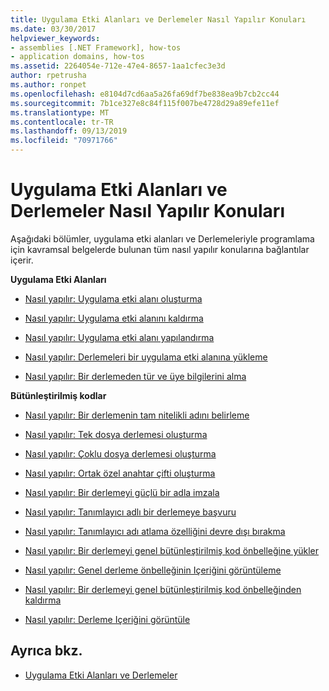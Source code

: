 ```yaml
---
title: Uygulama Etki Alanları ve Derlemeler Nasıl Yapılır Konuları
ms.date: 03/30/2017
helpviewer_keywords:
- assemblies [.NET Framework], how-tos
- application domains, how-tos
ms.assetid: 2264054e-712e-47e4-8657-1aa1cfec3e3d
author: rpetrusha
ms.author: ronpet
ms.openlocfilehash: e8104d7cd6aa5a26fa69df7be838ea9b7cb2cc44
ms.sourcegitcommit: 7b1ce327e8c84f115f007be4728d29a89efe11ef
ms.translationtype: MT
ms.contentlocale: tr-TR
ms.lasthandoff: 09/13/2019
ms.locfileid: "70971766"
---
```

# <a name="application-domains-and-assemblies-how-to-topics"></a>Uygulama Etki Alanları ve Derlemeler Nasıl Yapılır Konuları
Aşağıdaki bölümler, uygulama etki alanları ve Derlemeleriyle programlama için kavramsal belgelerde bulunan tüm nasıl yapılır konularına bağlantılar içerir.  
  
 **Uygulama Etki Alanları**  
  
- [Nasıl yapılır: Uygulama etki alanı oluşturma](../../../docs/framework/app-domains/how-to-create-an-application-domain.md)  
  
- [Nasıl yapılır: Uygulama etki alanını kaldırma](../../../docs/framework/app-domains/how-to-unload-an-application-domain.md)  
  
- [Nasıl yapılır: Uygulama etki alanı yapılandırma](../../../docs/framework/app-domains/how-to-configure-an-application-domain.md)  
  
- [Nasıl yapılır: Derlemeleri bir uygulama etki alanına yükleme](../../../docs/framework/app-domains/how-to-load-assemblies-into-an-application-domain.md)  
  
- [Nasıl yapılır: Bir derlemeden tür ve üye bilgilerini alma](../reflection-and-codedom/get-type-member-information.md)  
  
 **Bütünleştirilmiş kodlar**  
  
- [Nasıl yapılır: Bir derlemenin tam nitelikli adını belirleme](../../standard/assembly/find-fully-qualified-name.md)  
  
- [Nasıl yapılır: Tek dosya derlemesi oluşturma](build-single-file-assembly.md)  
  
- [Nasıl yapılır: Çoklu dosya derlemesi oluşturma](build-multifile-assembly.md)  
  
- [Nasıl yapılır: Ortak özel anahtar çifti oluşturma](../../standard/assembly/create-public-private-key-pair.md)  
  
- [Nasıl yapılır: Bir derlemeyi güçlü bir adla imzala](../../standard/assembly/sign-strong-name.md)  
  
- [Nasıl yapılır: Tanımlayıcı adlı bir derlemeye başvuru](../../standard/assembly/reference-strong-named.md)  
  
- [Nasıl yapılır: Tanımlayıcı adı atlama özelliğini devre dışı bırakma](../../standard/assembly/disable-strong-name-bypass-feature.md)  
  
- [Nasıl yapılır: Bir derlemeyi genel bütünleştirilmiş kod önbelleğine yükler](install-assembly-into-gac.md)  
  
- [Nasıl yapılır: Genel derleme önbelleğinin Içeriğini görüntüleme](../../../docs/framework/app-domains/how-to-view-the-contents-of-the-gac.md)  
  
- [Nasıl yapılır: Bir derlemeyi genel bütünleştirilmiş kod önbelleğinden kaldırma](../../../docs/framework/app-domains/how-to-remove-an-assembly-from-the-gac.md)  
  
- [Nasıl yapılır: Derleme Içeriğini görüntüle](../../standard/assembly/view-contents.md)  
  
## <a name="see-also"></a>Ayrıca bkz.

- [Uygulama Etki Alanları ve Derlemeler](../../../docs/framework/app-domains/index.md)
